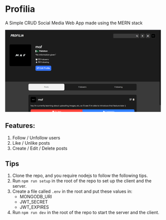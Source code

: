 # Profilia
A Simple CRUD Social Media Web App made using the MERN stack

![profilia image](https://raw.githubusercontent.com/mafgit/Profilia/master/profilia.PNG)

## Features:
1) Follow / Unfollow users
1) Like / Unlike posts
1) Create / Edit / Delete posts

## Tips
1) Clone the repo, and you require nodejs to follow the following tips.
1) Run `npm run setup` in the root of the repo to set up the client and the server.
1) Create a file called `.env` in the root and put these values in:
    - MONGODB_URI
    - JWT_SECRET
    - JWT_EXPIRES
1) Run `npm run dev` in the root of the repo to start the server and the client.
